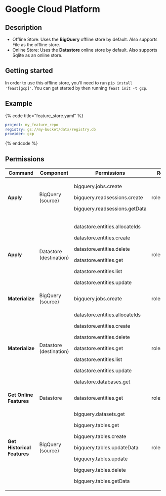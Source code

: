 # Google Cloud Platform

## Description

* Offline Store: Uses the **BigQuery** offline store by default. Also supports File as the offline store.
* Online Store: Uses the **Datastore** online store by default. Also supports Sqlite as an online store.

## Getting started
In order to use this offline store, you'll need to run `pip install 'feast[gcp]'`. You can get started by then running `feast init -t gcp`.

## Example

{% code title="feature_store.yaml" %}
```yaml
project: my_feature_repo
registry: gs://my-bucket/data/registry.db
provider: gcp
```
{% endcode %}

## **Permissions**

| **Command**                 | Component               | Permissions                                                                                                                                                                                                                    | Recommended Role          |
| --------------------------- | ----------------------- | ------------------------------------------------------------------------------------------------------------------------------------------------------------------------------------------------------------------------------ | ------------------------- |
| **Apply**                   | BigQuery (source)       | <p>bigquery.jobs.create</p><p>bigquery.readsessions.create</p><p>bigquery.readsessions.getData</p>                                                                                                                             | roles/bigquery.user       |
| **Apply**                   | Datastore (destination) | <p>datastore.entities.allocateIds</p><p>datastore.entities.create</p><p>datastore.entities.delete</p><p>datastore.entities.get</p><p>datastore.entities.list</p><p>datastore.entities.update</p>                               | roles/datastore.owner     |
| **Materialize**             | BigQuery (source)       | bigquery.jobs.create                                                                                                                                                                                                           | roles/bigquery.user       |
| **Materialize**             | Datastore (destination) | <p>datastore.entities.allocateIds</p><p>datastore.entities.create</p><p>datastore.entities.delete</p><p>datastore.entities.get</p><p>datastore.entities.list</p><p>datastore.entities.update</p><p>datastore.databases.get</p> | roles/datastore.owner     |
| **Get Online Features**     | Datastore               | datastore.entities.get                                                                                                                                                                                                         | roles/datastore.user      |
| **Get Historical Features** | BigQuery (source)       | <p>bigquery.datasets.get</p><p>bigquery.tables.get</p><p>bigquery.tables.create</p><p>bigquery.tables.updateData</p><p>bigquery.tables.update</p><p>bigquery.tables.delete</p><p>bigquery.tables.getData</p>                   | roles/bigquery.dataEditor |
